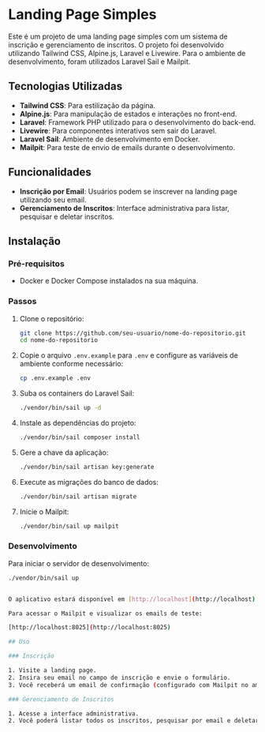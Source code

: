# Landing Page Simples

Este é um projeto de uma landing page simples com um sistema de inscrição e gerenciamento de inscritos. O projeto foi desenvolvido utilizando Tailwind CSS, Alpine.js, Laravel e Livewire. Para o ambiente de desenvolvimento, foram utilizados Laravel Sail e Mailpit.

## Tecnologias Utilizadas

- **Tailwind CSS**: Para estilização da página.
- **Alpine.js**: Para manipulação de estados e interações no front-end.
- **Laravel**: Framework PHP utilizado para o desenvolvimento do back-end.
- **Livewire**: Para componentes interativos sem sair do Laravel.
- **Laravel Sail**: Ambiente de desenvolvimento em Docker.
- **Mailpit**: Para teste de envio de emails durante o desenvolvimento.

## Funcionalidades

- **Inscrição por Email**: Usuários podem se inscrever na landing page utilizando seu email.
- **Gerenciamento de Inscritos**: Interface administrativa para listar, pesquisar e deletar inscritos.

## Instalação

### Pré-requisitos

- Docker e Docker Compose instalados na sua máquina.

### Passos

1. Clone o repositório:

    ```bash
    git clone https://github.com/seu-usuario/nome-do-repositorio.git
    cd nome-do-repositorio
    ```

2. Copie o arquivo `.env.example` para `.env` e configure as variáveis de ambiente conforme necessário:

    ```bash
    cp .env.example .env
    ```

3. Suba os containers do Laravel Sail:

    ```bash
    ./vendor/bin/sail up -d
    ```

4. Instale as dependências do projeto:

    ```bash
    ./vendor/bin/sail composer install
    ```

5. Gere a chave da aplicação:

    ```bash
    ./vendor/bin/sail artisan key:generate
    ```

6. Execute as migrações do banco de dados:

    ```bash
    ./vendor/bin/sail artisan migrate
    ```

7. Inicie o Mailpit:

    ```bash
    ./vendor/bin/sail up mailpit
    ```

### Desenvolvimento

Para iniciar o servidor de desenvolvimento:

```bash
./vendor/bin/sail up


O aplicativo estará disponível em [http://localhost](http://localhost).

Para acessar o Mailpit e visualizar os emails de teste:

[http://localhost:8025](http://localhost:8025)

## Uso

### Inscrição

1. Visite a landing page.
2. Insira seu email no campo de inscrição e envie o formulário.
3. Você receberá um email de confirmação (configurado com Mailpit no ambiente de desenvolvimento).

### Gerenciamento de Inscritos

1. Acesse a interface administrativa.
2. Você poderá listar todos os inscritos, pesquisar por email e deletar inscrições.
